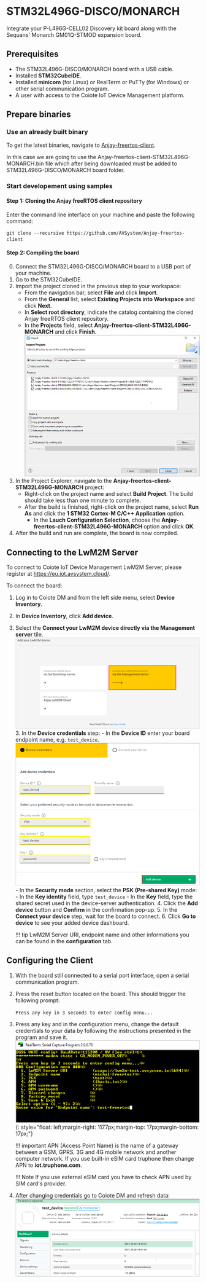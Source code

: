 # STM32L496G-DISCO/MONARCH

Integrate your P-L496G-CELL02 Discovery kit board along with the Sequans' Monarch GM01Q-STMOD expansion board.

## Prerequisites

- The STM32L496G-DISCO/MONARCH board with a USB cable.
- Installed **STM32CubeIDE**.
- Installed **minicom** (for Linux) or RealTerm or PuTTy (for Windows) or other serial communication program.
- A user with access to the Coiote IoT Device Management platform.

## Prepare binaries
### Use an already built binary

To get the latest binaries, navigate to [Anjay-freertos-client](https://github.com/AVSystem/Anjay-freertos-client/releases/).

In this case we are going to use the Anjay-freertos-client-STM32L496G-MONARCH.bin file which after being downloaded must be added to STM32L496G-DISCO/MONARCH board folder.



### Start developement using samples
#### Step 1: Cloning the Anjay freeRTOS client repository

Enter the command line interface on your machine and paste the following command:

   ```
   git clone --recursive https://github.com/AVSystem/Anjay-freertos-client
   ```

#### Step 2: Compiling the board

0. Connect the STM32L496G-DISCO/MONARCH board to a USB port of your machine.
0. Go to the STM32CubeIDE.
0. Import the project cloned in the previous step to your workspace:
    - From the navigation bar, select **File** and click **Import**.
    - From the **General** list, select **Existing Projects into Workspace** and click **Next**.
    - In **Select root directory**, indicate the catalog containing the cloned Anjay freeRTOS client repository.
    - In the **Projects** field, select **Anjay-freertos-client-STM32L496G-MONARCH** and click **Finish**.
    ![Import project](images/import.PNG "Import project")
0. In the Project Explorer, navigate to the **Anjay-freertos-client-STM32L496G-MONARCH** project:
    - Right-click on the project name and select **Build Project**. The build should take less than one minute to complete.
    - After the build is finished, right-click on the project name, select **Run As** and click the **1 STM32 Cortex-M C/C++ Application** option.
        - In the **Lauch Configuration Selection**, choose the **Anjay-freertos-client-STM32L496G-MONARCH** option and click **OK**.
0. After the build and run are complete, the board is now compiled.


## Connecting to the LwM2M Server

To connect to Coiote IoT Device Management LwM2M Server, please register at https://eu.iot.avsystem.cloud/.

To connect the board:

1. Log in to Coiote DM and from the left side menu, select **Device Inventory**.
2. In **Device Inventory**, click **Add device**.
3. Select the **Connect your LwM2M device directly via the Management server** tile.
       ![Add via Mgmt](images/mgmt_tile.png "Add via Mgmt")
    3. In the **Device credentials** step:
         - In the **Device ID** enter your board endpoint name, e.g. `test_device`.
             ![Device credentials step](images/add_mgmt_quick.png "Device credentials step")
         - In the **Security mode** section, select the **PSK (Pre-shared Key)** mode:
              - In the **Key identity** field, type `test_device`
              - In the **Key** field, type the shared secret used in the device-server authentication.
    4. Click the **Add device** button and **Confirm** in the confirmation pop-up.
    5. In the **Connect your device** step, wait for the board to connect.
    6. Click **Go to device** to see your added device dashboard.

    !!! tip
        LwM2M Server URI, endpoint name and other informations you can be found in the **configuration** tab.

## Configuring the Client

1. With the board still connected to a serial port interface, open a serial communication program.
2. Press the reset button located on the board. This should trigger the following prompt:

    ``Press any key in 3 seconds to enter config menu...``

3. Press any key and in the configuration menu, change the default credentials to your data by following the instructions presented in the program and save it.
    ![Client configuration](images/config_menu1.png "Client configuration"){: style="float: left;margin-right: 1177px;margin-top: 17px;margin-bottom: 17px;"}

    !!! important
        APN (Access Point Name) is the name of a gateway between a GSM, GPRS, 3G and 4G mobile network and another computer network. If you use built-in eSIM card truphone then change APN to **iot.truphone.com**.

    !!! Note
        If you use external eSIM card you have to check APN used by SIM card's provider.

4. After changing credentials go to Coiote DM and refresh data:
        ![Registered device](images/registered_device.png "Registered device")
